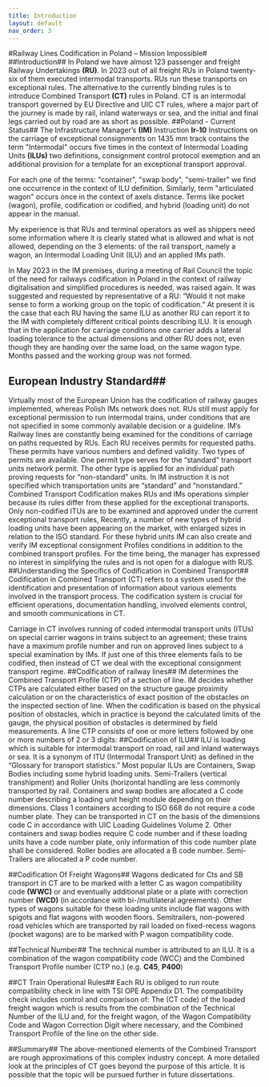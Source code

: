 ```yaml
---
title: Introduction
layout: default
nav_order: 3
---
```


#Railway Lines Codification in Poland – Mission Impossible#
##Introduction##
In Poland we have almost 123 passenger and freight Railway Undertakings **(RU)**. In 2023 out of all freight RUs in Poland twenty-six of them executed intermodal transports. RUs run these transports on exceptional rules. The alternative to the currently binding rules is to introduce Combined Transport **(CT)** rules in Poland. CT is an intermodal transport governed by EU Directive and UIC CT rules, where a major part of the journey is made by rail, inland waterways or sea, and the initial and final legs carried out by road are as short as possible.
##Poland - Current Status##
The Infrastructure Manager’s **(IM)** Instruction **Ir-10** Instructions on the carriage of exceptional consignments on 1435 mm track contains the term "Intermodal" occurs five times in the context of Intermodal Loading Units **(ILUs)** two definitions, consignment control protocol exemption and an additional provision for a template for an exceptional transport approval.

For each one of the terms: "container", "swap body", "semi-trailer" we find one occurrence in the context of ILU definition. Similarly, term "articulated wagon" occurs once in the context of axels distance. Terms like pocket (wagon), profile, codification or codified, and hybrid (loading unit) do not appear in the manual.

My experience is that RUs and terminal operators as well as shippers need some information where it is clearly stated what is allowed and what is not allowed, depending on the 3 elements: of the rail transport, namely a wagon, an Intermodal Loading Unit (ILU) and an applied IMs path.

In May 2023 in the IM premises, during a meeting of Rail Council the topic of the need for railways codification in Poland in the context of railway digitalisation and simplified procedures is needed, was raised again. It was suggested and requested by representative of a RU: “Would it not make sense to form a working group on the topic of codification.” At present it is the case that each RU having the same ILU as another RU can report it to the IM with completely different critical points describing ILU. It is enough that in the application for carriage conditions one carrier adds a lateral loading tolerance to the actual dimensions and other RU does not, even though they are handing over the same load, on the same wagon type. Months passed and the working group was not formed.

## European Industry Standard##

Virtually most of the European Union has the codification of railway gauges implemented, whereas Polish IMs network does not. RUs still must apply for exceptional permission to run intermodal trains, under conditions that are not specified in some commonly available decision or a guideline. IM’s Railway lines are constantly being examined for the conditions of carriage on paths requested by RUs. Each RU receives permits for requested paths. These permits have various numbers and defined validity. Two types of permits are available. One permit type serves for the “standard” transport units network permit. The other type is applied for an individual path proving requests for “non-standard” units. In IM instruction it is not specified which transportation units are “standard” and “nonstandard.”
Combined Transport Codification makes RUs and IMs operations simpler because its rules differ from these applied for the exceptional transports. Only non-codified ITUs are to be examined and approved under the current exceptional transport rules,
Recently, a number of new types of hybrid loading units have been appearing on the market, with enlarged sizes in relation to the ISO standard. For these hybrid units IM can also create and verify IM exceptional consignment Profiles conditions in addition to the combined transport profiles. For the time being, the manager has expressed no interest in simplifying the rules and is not open for a dialogue with RUS.
##Understanding the Specifics of Codification in Combined Transport##
Codification in Combined Transport (CT) refers to a system used for the identification and presentation of information about various elements involved in the transport process. The codification system is crucial for efficient operations, documentation handling, involved elements control, and smooth communications in CT.

Carriage in CT involves running of coded intermodal transport units (ITUs) on special carrier wagons in trains subject to an agreement; these trains have a maximum profile number and run on approved lines subject to a special examination by IMs. If just one of this three elements fails to be codified, then instead of CT we deal with the exceptional consignment transport regime.
##Codification of railway lines##
IM determines the Combined Transport Profile (CTP) of a section of line. IM decides whether CTPs are calculated either based on the structure gauge proximity calculation or on the characteristics of exact position of the obstacles on the inspected section of line. When the codification is based on the physical position of obstacles, which in practice is beyond the calculated limits of the gauge, the physical position of obstacles is determined by field measurements. A line CTP consists of one or more letters followed by one or more numbers of 2 or 3 digits:
##Codification of ILU##
ILU is loading which is suitable for intermodal transport on road, rail and inland waterways or sea. It is a synonym of ITU (Intermodal Transport Unit) as defined in the “Glossary for transport statistics.” Most popular ILUs are Containers, Swap Bodies including some hybrid loading units. Semi-Trailers (vertical transhipment) and Roller Units (horizontal handling are less commonly transported by rail.
Containers and swap bodies are allocated a C code number describing a loading unit height module depending on their dimensions. Class 1 containers according to ISO 668 do not require a code number plate. They can be transported in CT on the basis of the dimensions code C in accordance with UIC Loading Guidelines Volume 2. Other containers and swap bodies require C code number and if these loading units have a code number plate, only information of this code number plate shall be considered. Roller bodies are allocated a B code number. Semi-Trailers are allocated a P code number.

##Codification Of Freight Wagons##
Wagons dedicated for Cts and SB transport in CT are to be marked with a letter C as wagon compatibility code **(WWC)** or and eventually additional plate or a plate with correction number **(WCD)** (in accordance with bi-/multilateral agreements). Other types of wagons suitable for these loading units include flat wagons with spigots and flat wagons with wooden floors.
Semitrailers, non-powered road vehicles which are transported by rail loaded on fixed-recess wagons (pocket wagons) are to be marked with P wagon compatibility code.

##Technical Number##
The technical number is attributed to an ILU. It is a combination of the wagon compatibility code (WCC) and the Combined Transport Profile number (CTP no.) (e.g. **C45**, **P400**)

##CT Train Operational Rules##
Each RU is obliged to run route compatibility check in line with TSI OPE Appendix D1.
The compatibility check includes control and comparison of:
The (CT code) of the loaded freight wagon which is results from the combination of the Technical Number of the ILU and, for the freight wagon, of the Wagon Compatibility Code and Wagon Correction Digit where necessary, and the Combined Transport Profile of the line on the other side.

##Summary##
The above-mentioned elements of the Combined Transport are rough approximations of this complex industry concept. A more detailed look at the principles of CT goes beyond the purpose of this article. It is possible that the topic will be pursued further in future dissertations.
